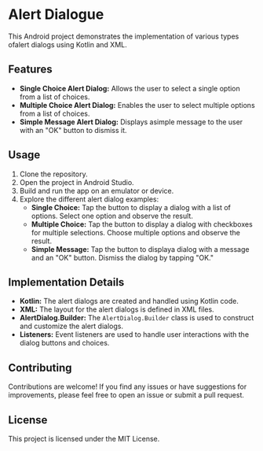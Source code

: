 # Alert Dialogue

This Android project demonstrates the implementation of various types ofalert dialogs using Kotlin and XML.

## Features

- **Single Choice Alert Dialog:** Allows the user to select a single option from a list of choices.
- **Multiple Choice Alert Dialog:** Enables the user to select multiple options from a list of choices.
- **Simple Message Alert Dialog:** Displays asimple message to the user with an "OK" button to dismiss it.

## Usage

1. Clone the repository.
2. Open the project in Android Studio.
3. Build and run the app on an emulator or device.
4. Explore the different alert dialog examples:
    - **Single Choice:** Tap the button to display a dialog with a list of options. Select one option and observe the result.
    - **Multiple Choice:** Tap the button to display a dialog with checkboxes for multiple selections. Choose multiple options and observe the result.
    - **Simple Message:** Tap the button to displaya dialog with a message and an "OK" button. Dismiss the dialog by tapping "OK."

## Implementation Details

- **Kotlin:** The alert dialogs are created and handled using Kotlin code.
- **XML:** The layout for the alert dialogs is defined in XML files.
- **AlertDialog.Builder:** The `AlertDialog.Builder` class is used to construct and customize the alert dialogs.
- **Listeners:** Event listeners are used to handle user interactions with the dialog buttons and choices.

## Contributing

Contributions are welcome! If you find any issues or have suggestions for improvements, please feel free to open an issue or submit a pull request.

## License

This project is licensed under the MIT License.
